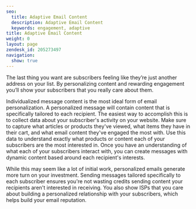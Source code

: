 ```yaml
---
seo:
  title: Adaptive Email Content 
  description: Adaptive Email Content 
  keywords: engagement, adaptive
title: Adaptive Email Content 
weight: 0
layout: page
zendesk_id: 205273497
navigation:
  show: true
---
```


The last thing you want are subscribers feeling like they’re just another address on your list. By personalizing content and rewarding engagement you’ll show your subscribers that you really care about them. 

Individualized message content is the most ideal form of email personalization. A personalized message will contain content that is specifically tailored to each recipient. The easiest way to accomplish this is to collect data about your subscriber's activity on your website. Make sure to capture what articles or products they've viewed, what items they have in their cart, and what email content they've engaged the most with. Use this data to understand exactly what products or content each of your subscribers are the most interested in. Once you have an understanding of what each of your subscribers interact with, you can create messages with dynamic content based around each recipient's interests. 

While this may seem like a lot of initial work, personalized emails generate more turn on your investment. Sending messages tailored specifically to each subscriber ensures you're not wasting credits sending content your recipients aren't interested in receiving. You also show ISPs that you care about building a personalized relationship with your subscribers, which helps build your email reputation. 

 

